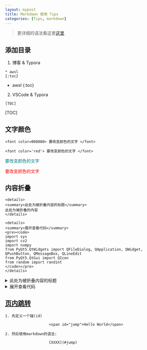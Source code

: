 ```yaml
---
layout: mypost
title: Markdown 使用 Tips
categories: [Tips, markdown]
---
```


> 更详细的语法看这里[这里](https://www.zybuluo.com/mdeditor)

## 添加目录
1. 博客 & Typora

```
* awsl
{:toc}
```
* awsl
{:toc}

2. VSCode & Typora

```
[TOC]
```
[TOC]

## 文字颜色
```
<font color=008080> 要改变颜色的文字 </font>

<font color='red'> 要改变颜色的文字 </font>
```

<font color=008080> 要改变颜色的文字 </font>

<font color='red'> 要改变颜色的文字 </font>

## 内容折叠

```
<details>
<summary>此处为被折叠内容的标题</summary>
此处为被折叠的内容
</details>

<details>
<summary>展开查看代码</summary>
<pre><code>
import sys
import cv2
import numpy
from PyQt5.QtWidgets import QFileDialog, QApplication, QWidget, QPushButton, QMessageBox, QLineEdit
from PyQt5.QtGui import QIcon
from random import randint
</code></pre>
</details>
```

<details>
<summary>此处为被折叠内容的标题</summary>
此处为被折叠的内容
</details>

<details>
<summary>展开查看代码</summary>
<pre><code>
import sys
import cv2
import numpy
from PyQt5.QtWidgets import QFileDialog, QApplication, QWidget, QPushButton, QMessageBox, QLineEdit
from PyQt5.QtGui import QIcon
from random import randint
</code></pre>
</details>

## [页内跳转](https://www.jianshu.com/p/0c5d6678ed6d)

```
1. 先定义一个锚(id)

                    <span id="jump">Hello World</span>

2. 然后使用markdown的语法:

                    [XXXX](#jump)
```

